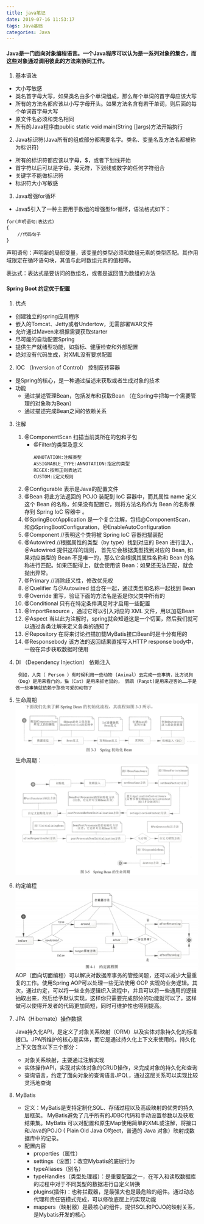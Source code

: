 ```yaml
---
title: java笔记
date: 2019-07-16 11:53:17
tags: Java基础
categories: Java
---
```


#### Java是一门面向对象编程语言。一个Java程序可以认为是一系列对象的集合，而这些对象通过调用彼此的方法来协同工作。
<!--more-->
1. 基本语法
* 大小写敏感
* 类名首字母大写，如果类名由多个单词组成，那么每个单词的首字母应该大写
* 所有的方法名都应该以小写字母开头。如果方法名含有若干单词，则后面的每个单词首字母大写
* 原文件名必须和类名相同
* 所有的Java程序由public static void main(String []args)方法开始执行
2. Java标识符(Java所有的组成部分都需要名字。类名、变量名及方法名都被称为标识符)
* 所有的标识符都应该以字母，$，或者下划线开始
* 首字符以后可以是字母，美元符，下划线或数字的任何字符组合
* 关键字不能做标识符
* 标识符大小写敏感
3. Java增强for循环
* Java5引入了一种主要用于数组的增强型for循环，语法格式如下：
```
for(声明语句:表达式)
{
    //代码句子
}
```
声明语句：声明新的局部变量，该变量的类型必须和数组元素的类型匹配。其作用域限定在循环语句块，其值与此时数组元素的值相等。

表达式：表达式是要访问的数组名，或者是返回值为数组的方法
#### Spring Boot   约定优于配置
1. 优点
* 创建独立的spring应用程序
* 嵌入的Tomcat、Jetty或者Undertow，无需部署WAR文件
* 允许通过Maven来根据需要获取starter
* 尽可能的自动配置Spring
* 提供生产就绪型功能，如指标、健康检查和外部配置
* 绝对没有代码生成，对XML没有要求配置
2. IOC （Inversion of Control）  控制反转容器
* 是Spring的核心，是一种通过描述来获取或者生成对象的技术
* 功能
    * 通过描述管理Bean，包括发布和获取Bean    （在Spring中把每一个需要管理的对象称为Bean）
    * 通过描述完成Bean之间的依赖关系
3. 注解
    1. @ComponentScan 扫描当前类所在的包和子包
        * @Filter的类型及意义
            ```
            ANNOTATION:注解类型
            ASSIGNABLE_TYPE:ANNOTATION:指定的类型
            REGEX:按照正则表达式
            CUSTOM:i定义规则
            ```
    2. @Configurable  表示是Java的配置文件
    3. @Bean 将此方法返回的 POJO 装配到 IoC 容器中，而其属性 name 定义这个 Bean 的名称，如果没有配置它，则将方法名称作为 Bean 的名称保存到 Spring IoC 容器中 。
    4. @SpringBootApplication 是一个复合注解，包括@ComponentScan，和@SpringBootConfiguration，@EnableAutoConfiguration
    5. @Component    //表明这个类将被 Spring IoC 容器扫描装配
    6. @Autowired    //根据属性的类型（by type）找到对应的 Bean 进行注入，＠Autowired 提供这样的规则， 首先它会根据类型找到对应的 Bean, 如果对应类型的 Bean 不是唯一的，那么它会根据其属性名称和 Bean 的名称进行匹配。如果匹配得上，就会使用该 Bean：如果还无法匹配，就会抛出异常。 
    7. @Primary   //消除歧义性，修改优先权
    8. ＠Quelifier  与＠Autowired 组合在一起，通过类型和名称一起找到 Bean
    9. @Override  重写，验证下面的方法名是否是你父类中所有的
    10. @Conditional 只有在特定条件满足时才启用一些配置
    11. @ImportResource ，通过它可以引入对应的 XML 文件，用以加载Bean
    12. ＠Aspect  当以此为注解时，spring就会知道这是一个切面，然后我们就可以通过各类注解来定义各类的通知了
    13. ＠Repository  在将来讨论扫描加载MyBatis接口Bean时是十分有用的
    14. @Responsebody 该方法的返回结果直接写入HTTP response body中，一般在异步获取数据时使用
4. DI （Dependency Injection） 依赖注入
    
        例如，人类（ Person ）有时候利用一些动物 (Animal）去完成一些事情，比方说狗（Dog）是用来看门的，猫（Cat）是用来抓老鼠的， 鹦鹉（Paηot)是用来迎客的……于是做一些事情就依赖于那些可爱的动物了
5. 生命周期
    ![](java笔记/1.png)
    生命周期：
    ![](java笔记/2.png)
6. 约定编程
    ![](java笔记/3.png)
    AOP（面向切面编程）可以解决对数据库事务的管控问题，还可以减少大量重复的工作。使用Spring AOP可以处理一些无法使用 OOP 实现的业务逻辑。其次，通过约定，可以将一些业务逻辑织入流程中，并且可以将一些通用的逻辑抽取出来，然后给予默认实现，这样你只需要完成部分的功能就可以了，这样做可以使得开发者的代码更加简短，同时可维护性也得到提高。
7. JPA（Hibernate）操作数据

    Java持久化API，是定义了对象关系映射（ORM）以及实体对象持久化的标准接口。JPA所维护的核心是实体，而它是通过持久化上下文来使用的。持久化上下文包含以下三个部分：
    * 对象关系映射，主要通过注解实现
    * 实体操作API，实现对实体对象的CRUD操作，来完成对象的持久化和查询
    * 查询语言，约定了面向对象的查询语言JPQL，通过这层关系可以实现比较灵活地查询
8. MyBatis
    * 定义：MyBatis是支持定制化SQL、存储过程以及高级映射的优秀的持久层框架。 MyBatis避免了几乎所有的JDBC代码和手动设置参数以及获取结果集。MyBatis 可以对配置和原生Map使用简单的XML或注解，将接口和Java的POJO ( Plain Old Java O均ect，普通的 Java 对象）映射成数据库中的记录。 
    * 配置内容
        * properties（属性）
        * settings（设置）：改变Mybatis的底层行为
        * typeAliases（别名）
        * typeHandles（类型处理器）：是重要配置之一，在写入和读取数据库的过程中对于不同类型的数据进行自定义转换
        * plugins(插件)：也称拦截器，是最强大也是最危险的组件。通过动态代理和责任链模式完成，可以修改底层上的实现功能
        - mappers（映射器）是最核心的组件，提供SQL和POJO的映射关系，是Mybatis开发的核心





